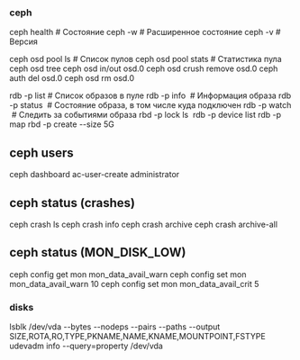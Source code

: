### ceph

ceph health		# Состояние
ceph -w 		# Расширенное состояние
ceph -v			# Версия

ceph osd pool ls 			# Список пулов
ceph osd pool stats <pool>	# Статистика пула
ceph osd tree
ceph osd in/out osd.0
ceph osd crush remove osd.0
ceph auth del osd.0
ceph osd rm osd.0

rdb -p <pool> list				# Список образов в пуле
rdb -p <pool> info <image>		# Информация образа
rdb -p <pool> status <image>	# Состояние образа, в том числе куда подключен
rdb -p <pool> watch <image>		# Следить за событиями образа
rbd -p <pool> lock ls <image>
rdb -p <pool> device list
rdb -p <pool> map <image-id>
rbd -p <pool> create <name> --size 5G

## ceph users
ceph dashboard ac-user-create <username> <password> administrator

## ceph status (crashes)
ceph crash ls
ceph crash info <id>
ceph crash archive <id>
ceph crash archive-all

## ceph status (MON_DISK_LOW)
ceph config get mon mon_data_avail_warn
ceph config set mon mon_data_avail_warn 10
ceph config set mon mon_data_avail_crit 5

### disks
lsblk /dev/vda --bytes --nodeps --pairs --paths --output SIZE,ROTA,RO,TYPE,PKNAME,NAME,KNAME,MOUNTPOINT,FSTYPE
udevadm info --query=property /dev/vda
